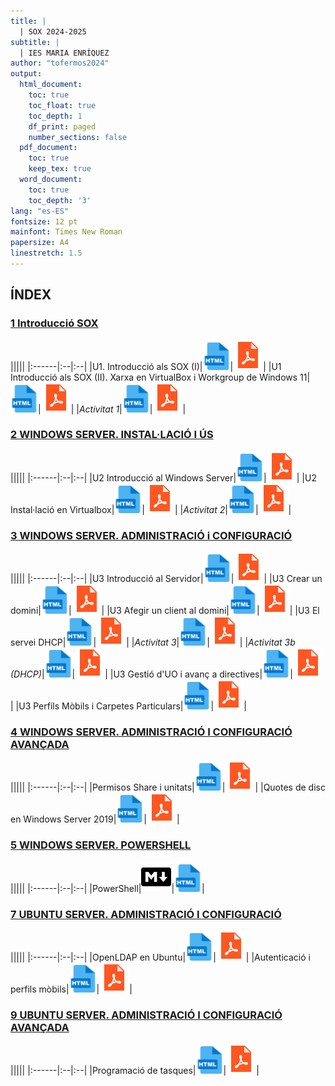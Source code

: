 ```yaml
---
title: |
  | SOX 2024-2025
subtitle: |
  | IES MARIA ENRÍQUEZ
author: "tofermos2024"
output:
  html_document:
    toc: true
    toc_float: true
    toc_depth: 1
    df_print: paged
    number_sections: false
  pdf_document: 
    toc: true
    keep_tex: true
  word_document:
    toc: true
    toc_depth: '3'
lang: "es-ES"
fontsize: 12 pt
mainfont: Times New Roman
papersize: A4
linestretch: 1.5
---
```



## ÍNDEX

### [1 Introducció SOX](#U1)

|||||
|:------|:--|:--|
|U1. Introducció als SOX (I)|[![](recursos/iconohtml.png)](U1_INTRODUCCIO_SOX/U1_INTRODUCCIO_SOX.html)|[![](recursos/iconopdf.png)](U1_INTRODUCCIO_SOX/U1_INTRODUCCIO_SOX.pdf)|
|U1 Introducció als SOX (II). Xarxa en VirtualBox i Workgroup de Windows 11|[![](recursos/iconohtml.png)](U1_WORKGROUP_VIRTUALBOX/U1_WORKGROUP_VIRTUALBOX.html)|[![](recursos/iconopdf.png)](U1_WORKGROUP_VIRTUALBOX/U1_WORKGROUP_VIRTUALBOX.pdf)|
|*Activitat 1*|[![](recursos/iconohtml.png)](U1_Activitat1/U1_Activitat1.html)|[![](recursos/iconopdf.png)](U1_Activitat1/U1_Activitat1.pdf)|

### [2 WINDOWS SERVER. INSTAL·LACIÓ I ÚS](#U2)
|||||
|:------|:--|:--|
|U2 Introducció al Windows Server|[![](recursos/iconohtml.png)](U2_WS_INSTAL_i_US/U2_WS_INSTAL_i_US.html)|[![](recursos/iconopdf.png)](U2_WS_INSTAL_i_US/U2_WS_INSTAL_i_US.pdf)|
|U2 Instal·lació en Virtualbox|[![](recursos/iconohtml.png)](U2_WS_INSTAL_i_US(II)/ADDSenWindowsServerGUI.html)|[![](recursos/iconopdf.png)](U2_WS_INSTAL_i_US(II)/ADDSenWindowsServerGUI.pdf)|
|*Activitat 2*|[![](recursos/iconohtml.png)](U2_Activitat2/U2_Activitat2.html)|[![](recursos/iconopdf.png)](U2_Activitat2/U2_Activitat2.pdf)|

### [3 WINDOWS SERVER. ADMINISTRACIÓ i CONFIGURACIÓ](#U3)
|||||
|:------|:--|:--|
|U3 Introducció al Servidor|[![](recursos/iconohtml.png)](U3_WS_ADMINISTRACIO_i_CONFIGURACIO/U3_WS_ADMINISTRACIO_i_CONFIGURACIO--I-.html)|[![](recursos/iconopdf.png)](U3_WS_ADMINISTRACIO_i_CONFIGURACIO/U3_WS_ADMINISTRACIO_i_CONFIGURACIO--I-.pdf)|
|U3 Crear un domini|[![](recursos/iconohtml.png)](U3_WS_ADMINISTRACIO_i_CONFIGURACIO/U3_WS_ADMINISTRACIO_i_CONFIGURACIO-II-.html)|[![](recursos/iconopdf.png)](U3_WS_ADMINISTRACIO_i_CONFIGURACIO/U3_WS_ADMINISTRACIO_i_CONFIGURACIO-II-.pdf)|
|U3 Afegir un client al domini|[![](recursos/iconohtml.png)](U3_WS_ADMINISTRACIO_i_CONFIGURACIO/U3_WS_ADMINISTRACIO_i_CONFIGURACIO-III-.html)|[![](recursos/iconopdf.png)](U3_WS_ADMINISTRACIO_i_CONFIGURACIO/U3_WS_ADMINISTRACIO_i_CONFIGURACIO-III-.pdf)|
|U3 El servei DHCP|[![](recursos/iconohtml.png)](U3_WS_ADMINISTRACIO_i_CONFIGURACIO/U3_WS_ADMINISTRACIO_i_CONFIGURACIO-IV-.html)|[![](recursos/iconopdf.png)](U3_WS_ADMINISTRACIO_i_CONFIGURACIO/U3_WS_ADMINISTRACIO_i_CONFIGURACIO-IV-.pdf)|
|*Activitat 3*|[![](recursos/iconohtml.png)](U3_Activitat3/U3_Activitat3.html)|[![](recursos/iconopdf.png)](U3_Activitat3/U3_Activitat3.pdf)|
|*Activitat 3b (DHCP)*|[![](recursos/iconohtml.png)](U3_Activitat3b/U3_Activitat3b.html)|[![](recursos/iconopdf.png)](U3_Activitat3b/U3_Activitat3b.pdf)|
|U3 Gestió d'UO i avanç a directives|[![](recursos/iconohtml.png)](U3_WS_GESTIOUO_i_AVANÇGPO/U3_WS_GESTIOUO_i_AVANÇGPO.html)|[![](recursos/iconopdf.png)](U3_WS_GESTIOUO_i_AVANÇGPO/U3_WS_GESTIOUO_i_AVANÇGPO.pdf)|
|U3 Perfils Mòbils i Carpetes Particulars|[![](recursos/iconohtml.png)](U3_WS_PERFILSMOBILS_i_CARPETESPARTICULARS/U3_PERFILSMOBILS.html)|[![](recursos/iconopdf.png)](U3_WS_PERFILSMOBILS_i_CARPETESPARTICULARS/U3_PERFILSMOBILS.pdf)|


### [4 WINDOWS SERVER. ADMINISTRACIÓ I CONFIGURACIÓ AVANÇADA](#U4)
|||||
|:------|:--|:--|
|Permisos Share i unitats|[![](recursos/iconohtml.png)](U4_WS_SHARE_i_UNITATS/U4_WS_SHARE_i_UNITATS.html)|[![](recursos/iconopdf.png)](U4_WS_SHARE_i_UNITATS/U4_WS_SHARE_i_UNITATS.pdf)|
|Quotes de disc en Windows Server 2019|[![](recursos/iconohtml.png)](U4_WS_QUOTES/U4_WS_QUOTES.html)|[![](recursos/iconopdf.png)](U4_WS_QUOTES/U4_WS_QUOTES.pdf)|

### [5 WINDOWS SERVER. POWERSHELL](#U5)
|||||
|:------|:--|:--|
|PowerShell|[![](recursos/iconomd.png)](U5-POWERSHELL/script.md)|[![](recursos/iconohtml.png)](U5-POWERSHELL/script.html)|

### [ 7 UBUNTU SERVER. ADMINISTRACIÓ I CONFIGURACIÓ ](#U7)
|||||
|:------|:--|:--|
|OpenLDAP en Ubuntu|[![](recursos/iconohtml.png)](UD7_OpenLDAP/UD7_OpenLDAP.html)|[![](recursos/iconopdf.png)](UD7_OpenLDAP/UD7_OpenLDAP.pdf)|
|Autenticació i perfils mòbils|[![](recursos/iconohtml.png)](UD7_OpenLDAP/UD7_OpenLDAPAutenticarIPerfils.html)|[![](recursos/iconopdf.png)](UD7_OpenLDAP/UD7_OpenLDAPAutenticarIPerfils.pdf)|

### [ 9 UBUNTU SERVER. ADMINISTRACIÓ I CONFIGURACIÓ AVANÇADA](#U9)
|||||
|:------|:--|:--|
|Programació de tasques|[![](recursos/iconohtml.png)](UD9_LINUX_AVANÇADA/U9-ProgramarTasques.html)|[![](recursos/iconopdf.png)](UD9_LINUX_AVANÇADA/U9-ProgramarTasques.pdf)|
